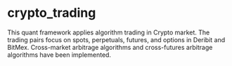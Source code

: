 # crypto_trading

This quant framework applies algorithm trading in Crypto market. The trading pairs focus on spots, perpetuals, futures, and options in Deribit and BitMex. Cross-market arbitrage algorithms and cross-futures arbitrage algorithms have been implemented.

